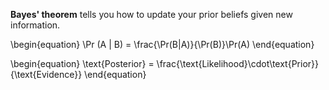 **Bayes' theorem** tells you how to update your prior beliefs given new information.

\begin{equation}
\Pr (A | B) = \frac{\Pr(B|A)}{\Pr(B)}\Pr(A)
\end{equation}

\begin{equation}
\text{Posterior} = \frac{\text{Likelihood}\cdot\text{Prior}}{\text{Evidence}}
\end{equation}
